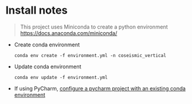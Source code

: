 # Install notes

> This project uses Miniconda to create a python environment
> <https://docs.anaconda.com/miniconda/>

- Create conda environment

  ```
  conda env create -f environment.yml -n coseismic_vertical
  ```

- Update conda environment

  ```
  conda env update -f environment.yml
  ```

- If using PyCharm,
  [configure a pycharm project with an existing conda environment](https://docs.anaconda.com/working-with-conda/ide-tutorials/pycharm/#configuring-a-pycharm-project-with-an-existing-conda-environment)

